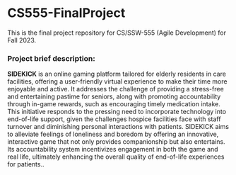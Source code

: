 # CS555-FinalProject

This is the final project repository for CS/SSW-555 (Agile Development) for Fall 2023.

### Project brief description:
**SIDEKICK** is an online gaming platform tailored for elderly residents in care facilities, offering a user-friendly virtual experience to make their time more enjoyable and active. It addresses the challenge of providing a stress-free and entertaining pastime for seniors, along with promoting accountability through in-game rewards, such as encouraging timely medication intake. This initiative responds to the pressing need to incorporate technology into end-of-life support, given the challenges hospice facilities face with staff turnover and diminishing personal interactions with patients. SIDEKICK aims to alleviate feelings of loneliness and boredom by offering an innovative, interactive game that not only provides companionship but also entertains. Its accountability system incentivizes engagement in both the game and real life, ultimately enhancing the overall quality of end-of-life experiences for patients..
